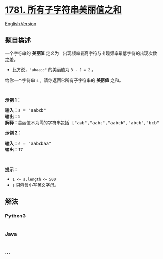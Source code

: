 # [1781. 所有子字符串美丽值之和](https://leetcode-cn.com/problems/sum-of-beauty-of-all-substrings)

[English Version](/solution/1700-1799/1781.Sum%20of%20Beauty%20of%20All%20Substrings/README_EN.md)

## 题目描述

<!-- 这里写题目描述 -->

<p>一个字符串的 <strong>美丽值</strong> 定义为：出现频率最高字符与出现频率最低字符的出现次数之差。</p>

<ul>
	<li>比方说，<code>"abaacc"</code> 的美丽值为 <code>3 - 1 = 2</code> 。</li>
</ul>

<p>给你一个字符串 <code>s</code> ，请你返回它所有子字符串的 <strong>美丽值</strong> 之和。</p>

<p> </p>

<p><strong>示例 1：</strong></p>

<pre>
<b>输入：</b>s = "aabcb"
<b>输出：</b>5
<strong>解释：</strong>美丽值不为零的字符串包括 ["aab","aabc","aabcb","abcb","bcb"] ，每一个字符串的美丽值都为 1 。</pre>

<p><strong>示例 2：</strong></p>

<pre>
<b>输入：</b>s = "aabcbaa"
<b>输出：</b>17
</pre>

<p> </p>

<p><strong>提示：</strong></p>

<ul>
	<li><code>1 <= s.length <=<sup> </sup>500</code></li>
	<li><code>s</code> 只包含小写英文字母。</li>
</ul>

## 解法

<!-- 这里可写通用的实现逻辑 -->

<!-- tabs:start -->

### **Python3**

<!-- 这里可写当前语言的特殊实现逻辑 -->

```python

```

### **Java**

<!-- 这里可写当前语言的特殊实现逻辑 -->

```java

```

### **...**

```

```

<!-- tabs:end -->
